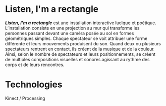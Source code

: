 # Listen, I'm a rectangle
***Listen, I'm a rectangle*** est une installation interactive ludique et poétique. 
L’installation consiste en une projection au mur qui transforme les personnes passant devant une caméra posée au sol en formes géométriques simples. 
Chaque spectateur se voit attribuer une forme différente et leurs mouvements produisent du son. Quand deux ou plusieurs spectateurs rentrent en contact, ils créent de la musique et de la couleur. 
Ainsi, selon le nombre de spectateurs et leurs positionnements, se créent de multiples compositions visuelles et sonores agissant au rythme des corps et de leurs rencontres.

# Technologies

Kinect / Processing
